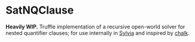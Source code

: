 # SatNQClause

**Heavily WIP.**  Truffle implementation of a recursive open-world solver for nested quantifier clauses; for use internally in [Sylvia](https://github.com/pthariensflame/sylvia) and inspired by [chalk](https://github.com/rust-lang/chalk).
